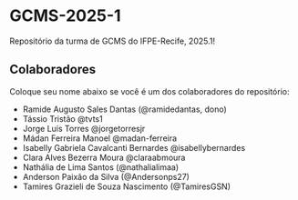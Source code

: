 # GCMS-2025-1
Repositório da turma de GCMS do IFPE-Recife, 2025.1!

## Colaboradores
Coloque seu nome abaixo se você é um dos colaboradores do repositório:
* Ramide Augusto Sales Dantas (@ramidedantas, dono)
* Tássio Tristão @tvts1
* Jorge Luís Torres @jorgetorresjr
* Mádan Ferreira Manoel @madan-ferreira
* Isabelly Gabriela Cavalcanti Bernardes @isabellybernardes
* Clara Alves Bezerra Moura @claraabmoura
* Nathália de Lima Santos (@nathalialimaa)
* Anderson Paixão da Silva (@Andersonps27)
* Tamires Grazieli de Souza Nascimento (@TamiresGSN)
